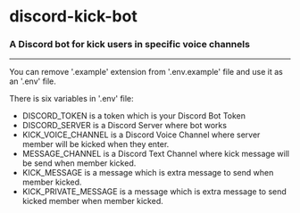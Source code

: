 # discord-kick-bot
### A Discord bot for kick users in specific voice channels

---

You can remove '.example' extension from '.env.example' file and use it as an '.env' file.

There is six variables in '.env' file:
* DISCORD_TOKEN is a token which is your Discord Bot Token
* DISCORD_SERVER is a Discord Server where bot works
* KICK_VOICE_CHANNEL is a Discord Voice Channel where server member will be kicked when they enter.
* MESSAGE_CHANNEL is a Discord Text Channel where kick message will be send when member kicked.
* KICK_MESSAGE is a message which is extra message to send when member kicked.
* KICK_PRIVATE_MESSAGE is a message which is extra message to send kicked member when member kicked.
